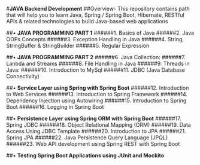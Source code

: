 #__JAVA Backend Development__
##Overview- This repository contains path that will help you to learn Java, Spring / Spring Boot, Hibernate, RESTful APIs & related technologies to build Java-based web applications

##•	__JAVA PROGRAMMING PART 1__
######1.	Basics of Java
######2.	Java OOPs Concepts
######3.	Exception Handling in Java
######4.	String, StringBuffer & StringBuilder
######5.	Regular Expression

##•	__JAVA PROGRAMMING PART 2__
######6.	Java Collection:
######7.	Lanbda and Streams
######8.	 File Handling in Java
######9.	Threads in Java:
######10.	Introduction to MySql
######11.	JDBC (Java Database Connectivity)

##•	__Service Layer using Spring with Spring Boot__
######12.	Introduction to Web Services
######13.	Introduction to Spring Framework
######14.	Dependency Injection using Autowiring
######15.	Introduction to Spring Boot
######16.	Logging in Spring Boot 

##•	__Persistence Layer using Spring ORM with Spring Boot__
######17.	Spring JDBC
######18.	Object Relational Mapping (ORM)
######19.	Data Access Using JDBC Template
######20.	Introduction to JPA
######21.	Spring JPA
######22.	Java Persistence Query Language (JPQL)
######23.	Web API development using Spring REST with Spring Boot

##•	__Testing Spring Boot Applications using JUnit and Mockito__



 

